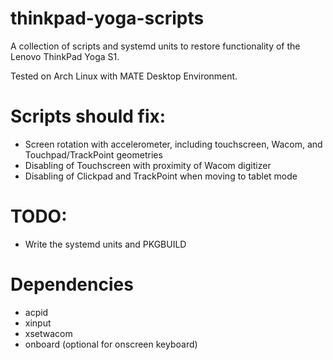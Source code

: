 thinkpad-yoga-scripts
=====================

A collection of scripts and systemd units to restore functionality of the Lenovo ThinkPad Yoga S1.

Tested on Arch Linux with MATE Desktop Environment.

# Scripts should fix:

- Screen rotation with accelerometer, including touchscreen, Wacom, and Touchpad/TrackPoint geometries
- Disabling of Touchscreen with proximity of Wacom digitizer
- Disabling of Clickpad and TrackPoint when moving to tablet mode

# TODO:
- Write the systemd units and PKGBUILD

# Dependencies
- acpid
- xinput
- xsetwacom
- onboard (optional for onscreen keyboard)
